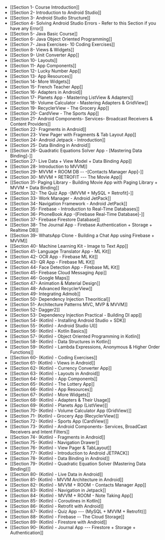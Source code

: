 - [[Section 1- Course Introduction]]
- [[Section 2- Introduction to Android Studio]]
- [[Section 3- Android Studio Structure]]
- [[Section 4- Solving Android Studio Errors - Refer to this Section if you have any Error]]
- [[Section 5- Java Basic Course]]
- [[Section 6- Java Object Oriented Programming]]
- [[Section 7- Java Exercises- 10 Coding Exercises]]
- [[Section 8- Views & Widgets]]
- [[Section 9- Unit Converter App]]
- [[Section 10- Layouts]]
- [[Section 11- App Components]]
- [[Section 12- Lucky Number App]]
- [[Section 13- App Resources]]
- [[Section 14- More Widgets]]
- [[Section 15- French Teacher App]]
- [[Section 16- Adapters in Android]]
- [[Section 17- Planets App - Mastering ListView & Adapters]]
- [[Section 18- Volume Calculator - Mastering Adapters & GridView]]
- [[Section 19- RecyclerView - The Grocery App]]
- [[Section 20- CardView - The Sports App]]
- [[Section 21- Android Components- Services- Broadcast Receivers & Content Providers]]
- [[Section 22- Fragments in Android]]
- [[Section 23- View Pager with Fragments & Tab Layout App]]
- [[Section 24- Android Jetpack - Introduction]]
- [[Section 25- Data Binding in Android]]
- [[Section 26- Quadratic Equations Solver App - [Mastering Data Binding]-]]
- [[Section 27- Live Data + View Model + Data Binding App]]
- [[Section 28- Introduction to MVVM]]
- [[Section 29- MVVM + ROOM DB -- -[Contacts Manager App]-]]
- [[Section 30- MVVM + RETROFIT --- The Movie App]]
- [[Section 31- Paging Library - Building Movie App with Paging Library + MVVM + Data Binding]]
- [[Section 32- The Quiz App -[MVVM + MySQL + Retrofit]-]]
- [[Section 33- Work Manager - Android JetPack]]
- [[Section 34- Navigation Framework - Android JetPack]]
- [[Section 35- Firebase - Introduction to Real-Time Databases]]
- [[Section 36- PhoneBook App -[Firebase Real-Time Database]-]]
- [[Section 37- Firebase Firestore Database]]
- [[Section 38- The Journal App - Firebase Authentication + Storage + Realtime DB]]
- [[Section 39- WhatsApp Clone - Building a Chat App using Firebase + MVVM]]
- [[Section 40- Machine Learning Kit - Image to Text App]]
- [[Section 41- Language Translator App - ML Kit]]
- [[Section 42- OCR App - Firebase ML Kit]]
- [[Section 43- QR App - Firebase ML Kit]]
- [[Section 44- Face Detection App - Firebase ML Kit]]
- [[Section 45- Firebase Cloud Messaging App]]
- [[Section 46- Google Maps]]
- [[Section 47- Animation & Material Design]]
- [[Section 48- Advanced RecyclerView]]
- [[Section 49- Integrating Admob]]
- [[Section 50- Dependency Injection Theoritical]]
- [[Section 51- Architecture Patterns MVC, MVP & MVVM]]
- [[Section 52- Dagger2]]
- [[Section 53- Dependency Injection Practical - Building DI app]]
- [[Section 54- (Kotlin) - Installing Android Studio + SDK]]
- [[Section 55- (Kotlin) - Android Studio UI]]
- [[Section 56- (Kotlin) - Kotlin Basics]]
- [[Section 57- (Kotlin) - Object Oriented Programming in Kotlin]]
- [[Section 58- (Kotlin) - Data Structures in Kotlin]]
- [[Section 59- (Kotlin) - Lambda Expressions, Anonymous & Higher Order Functions]]
- [[Section 60- (Kotlin) - Coding Exercises]]
- [[Section 61- (Kotlin) - Views in Android]]
- [[Section 62- (Kotlin) - Currency Converter App]]
- [[Section 63- (Kotlin) - Layouts in Android]]
- [[Section 64- (Kotlin) - App Components]]
- [[Section 65- (Kotlin) - The Lottery App]]
- [[Section 66- (Kotlin) - App Resources]]
- [[Section 67- (Kotlin) - More Widgets]]
- [[Section 68- (Kotlin) - Adapters & Their Usage]]
- [[Section 69- (Kotlin) - Planets App (ListView)]]
- [[Section 70- (Kotlin) - Volume Calculator App (GridView)]]
- [[Section 71- (Kotlin) - Grocery App (RecyclerView)]]
- [[Section 72- (Kotlin) - Sports App (CardView)]]
- [[Section 73- (Kotlin) - Android Components- Services, BroadCast Receivers and Intent Filters]]
- [[Section 74- (Kotlin) - Fragments in Android]]
- [[Section 75- (Kotlin) - Navigation Drawer]]
- [[Section 76- (Kotlin) - View Pager & TabLayout]]
- [[Section 77- (Kotlin) - Introduction to Android JETPACK]]
- [[Section 78- (Kotlin) - Data Binding in Android]]
- [[Section 79- (Kotlin) - Quadratic Equation Solver (Mastering Data Binding)]]
- [[Section 80- (Kotlin) - Live Data in Android]]
- [[Section 81- (Kotlin) - MVVM Architecture in Android]]
- [[Section 82- (Kotlin) - MVVM + ROOM - Contacts Manager App]]
- [[Section 83- (Kotlin) - Navigation in Jetpack]]
- [[Section 84- (Kotlin) - MVVM + ROOM - Note Taking App]]
- [[Section 85- (Kotlin) - Coroutines in Kotlin]]
- [[Section 86- (Kotlin) - Retrofit with Android]]
- [[Section 87- (Kotlin) - Quiz App --- (MySQL + MVVM + Retrofit)]]
- [[Section 88- (Kotlin) - Firebase -- The Cloud Storage]]
- [[Section 89- (Kotlin) - Firestore with Android]]
- [[Section 90- (Kotlin) - Journal App --- Firestore + Storage + Authentication]]